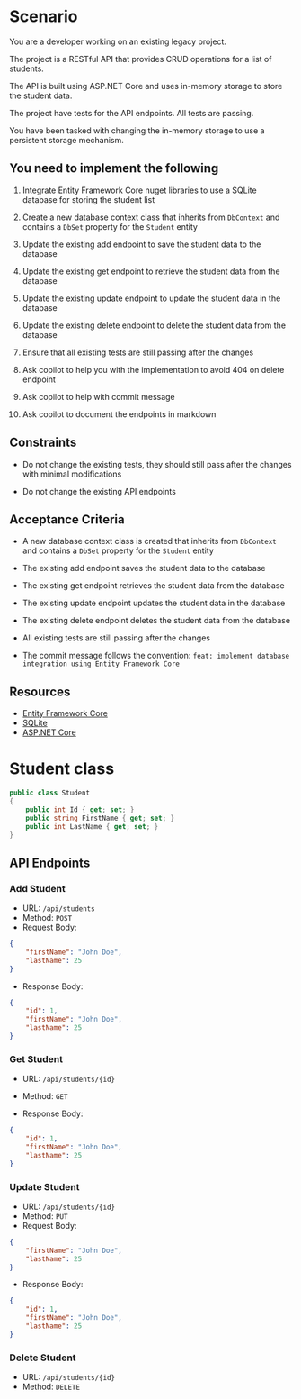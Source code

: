 # Scenario

You are a developer working on an existing legacy project.

The project is a RESTful API that provides CRUD operations for a list of students.

The API is built using ASP.NET Core and uses in-memory storage to store the student data.

The project have tests for the API endpoints.
All tests are passing.

You have been tasked with changing the in-memory storage to use a persistent storage mechanism.

## You need to implement the following

1. Integrate Entity Framework Core nuget libraries to use a SQLite database for storing the student list

2. Create a new database context class that inherits from `DbContext` and contains a `DbSet` property for the `Student` entity

3. Update the existing add endpoint to save the student data to the database

4. Update the existing get endpoint to retrieve the student data from the database

5. Update the existing update endpoint to update the student data in the database

6. Update the existing delete endpoint to delete the student data from the database

7. Ensure that all existing tests are still passing after the changes

8. Ask copilot to help you with the implementation to avoid 404 on delete endpoint

9. Ask copilot to help with commit message

10. Ask copilot to document the endpoints in markdown

## Constraints

- Do not change the existing tests, they should still pass after the changes with minimal modifications

- Do not change the existing API endpoints

## Acceptance Criteria

- A new database context class is created that inherits from `DbContext` and contains a `DbSet` property for the `Student` entity

- The existing add endpoint saves the student data to the database

- The existing get endpoint retrieves the student data from the database

- The existing update endpoint updates the student data in the database

- The existing delete endpoint deletes the student data from the database

- All existing tests are still passing after the changes

- The commit message follows the convention: `feat: implement database integration using Entity Framework Core`

## Resources

- [Entity Framework Core](https://learn.microsoft.com/en-us/ef/core/providers/sqlite)
- [SQLite](https://www.sqlite.org/index.html)
- [ASP.NET Core](https://docs.microsoft.com/en-us/aspnet/core/?view=aspnetcore-8.0)

# Student class

```csharp
public class Student
{
    public int Id { get; set; }
    public string FirstName { get; set; }
    public int LastName { get; set; }
}
```

## API Endpoints

### Add Student

- URL: `/api/students`
- Method: `POST`
- Request Body:

```json
{
    "firstName": "John Doe",
    "lastName": 25
}
```

- Response Body:

```json
{
    "id": 1,
    "firstName": "John Doe",
    "lastName": 25
}
```

### Get Student

- URL: `/api/students/{id}`
- Method: `GET`

- Response Body:

```json
{
    "id": 1,
    "firstName": "John Doe",
    "lastName": 25
}
```

### Update Student

- URL: `/api/students/{id}`
- Method: `PUT`
- Request Body:

```json
{
    "firstName": "John Doe",
    "lastName": 25
}
```

- Response Body:

```json
{
    "id": 1,
    "firstName": "John Doe",
    "lastName": 25
}
```

### Delete Student

- URL: `/api/students/{id}`
- Method: `DELETE`
